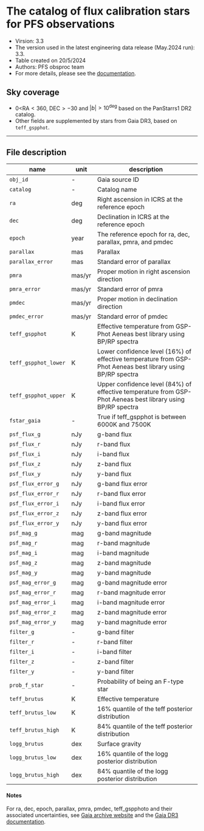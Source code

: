                                                                                                     
# The catalog of flux calibration stars for PFS observations
- Virsion: 3.3
- The version used in the latest engineering data release (May.2024 run): 3.3.
- Table created on 20/5/2024
- Authors: PFS obsproc team
- For more details, please see the [documentation](doc/catalog.md).
                                                                                                    
## Sky coverage
- $0<$RA$<360$, DEC$>-30$ and $|b|>10^{\deg}$ based on the PanStarrs1 DR2 catalog.
- Other fields are supplemented by stars from Gaia DR3, based on `teff_gspphot`.
 --------------------------------------




## File description
                                                                                                    
| name					 | unit		 | description															  |
|-----------------------|-----------|------------------------------------------------------------------------|
| `obj_id`              |  -        | Gaia source ID                                                         |
| `catalog`             |  -        | Catalog name                                                           |
| `ra`                  | deg       | Right ascension in ICRS at the reference epoch                         |
| `dec`                 | deg       | Declination in ICRS at the reference epoch                             |
| `epoch`               | year      | The reference epoch for ra, dec, parallax, pmra, and pmdec             |
| `parallax`            | mas       | Parallax                                                               |
| `parallax_error`      | mas       | Standard error of parallax                                             |
| `pmra`                | mas/yr    | Proper motion in right ascension direction                             |
| `pmra_error`          | mas/yr    | Standard error of pmra                                                 |
| `pmdec`               | mas/yr    | Proper motion in declination direction                                 |
| `pmdec_error`         | mas/yr    | Standard error of pmdec                                                |
| `teff_gspphot`        | K         | Effective temperature from GSP-Phot Aeneas best library using BP/RP spectra |
| `teff_gspphot_lower`  | K         | Lower confidence level (16%) of effective temperature from GSP-Phot Aeneas best library using BP/RP spectra |
| `teff_gspphot_upper`  | K         | Upper confidence level (84%) of effective temperature from GSP-Phot Aeneas best library using BP/RP spectra |
| `fstar_gaia`          |  -        | True if teff_gspphot is between 6000K and 7500K                        |
| `psf_flux_g`          | nJy       | g-band flux                                                            |
| `psf_flux_r`          | nJy       | r-band flux                                                            |
| `psf_flux_i`          | nJy       | i-band flux                                                            |
| `psf_flux_z`          | nJy       | z-band flux                                                            |
| `psf_flux_y`          | nJy       | y-band flux                                                            |
| `psf_flux_error_g`    | nJy       | g-band flux error                                                      |
| `psf_flux_error_r`    | nJy       | r-band flux error                                                      |
| `psf_flux_error_i`    | nJy       | i-band flux error                                                      |
| `psf_flux_error_z`    | nJy       | z-band flux error                                                      |
| `psf_flux_error_y`    | nJy       | y-band flux error                                                      |
| `psf_mag_g`           | mag       | g-band magnitude                                                       |
| `psf_mag_r`           | mag       | r-band magnitude                                                       |
| `psf_mag_i`           | mag       | i-band magnitude                                                       |
| `psf_mag_z`           | mag       | z-band magnitude                                                       |
| `psf_mag_y`           | mag       | y-band magnitude                                                       |
| `psf_mag_error_g`     | mag       | g-band magnitude error                                                 |
| `psf_mag_error_r`     | mag       | r-band magnitude error                                                 |
| `psf_mag_error_i`     | mag       | i-band magnitude error                                                 |
| `psf_mag_error_z`     | mag       | z-band magnitude error                                                 |
| `psf_mag_error_y`     | mag       | y-band magnitude error                                                 |
| `filter_g`            |  -        | g-band filter                                                          |
| `filter_r`            |  -        | r-band filter                                                          |
| `filter_i`            |  -        | i-band filter                                                          |
| `filter_z`            |  -        | z-band filter                                                          |
| `filter_y`            |  -        | y-band filter                                                          |
| `prob_f_star`         |  -        | Probability of being an F-type star                                    |
| `teff_brutus`         | K         | Effective temperature                                                  |
| `teff_brutus_low`     | K         | 16% quantile of the teff posterior distribution                        |
| `teff_brutus_high`    | K         | 84% quantile of the teff posterior distribution                        |
| `logg_brutus`         | dex       | Surface gravity                                                        |
| `logg_brutus_low`     | dex       | 16% quantile of the logg posterior distribution                        |
| `logg_brutus_high`    | dex       | 84% quantile of the logg posterior distribution                        |




#### Notes
                                                                                                    
  For ra, dec, epoch, parallax, pmra, pmdec, teff_gspphoto and their associated uncertainties, see [Gaia archive website](https://gea.esac.esa.int/archive/) and the [Gaia DR3 documentation](https://gea.esac.esa.int/archive/documentation/GDR3/).




